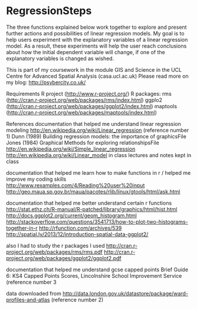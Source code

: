 RegressionSteps
===============

The three functions explained below work together to explore and present further actions and possibilities of linear regression models. My goal is to help users experiment with the explanatory variables of a linear regression model. As a result, these experiments will help the user reach conclusions about how the initial dependent variable will change, if one of the explanatory variables is changed as wished.

This is part of my coursework in the module GIS and Science in the UCL Centre for Advanced Spatial Analysis (casa.ucl.ac.uk)
Please read more on my blog: http://psybercity.co.uk/

Requirements
R project (http://www.r-project.org/)
R packages:
  rms (http://cran.r-project.org/web/packages/rms/index.html)
	ggplo2 (http://cran.r-project.org/web/packages/ggplot2/index.html)
	maptools (http://cran.r-project.org/web/packages/maptools/index.html)


References
documentation that helped me understand linear regression modeling
http://en.wikipedia.org/wiki/Linear_regression (reference number 1)
Dunn (1989) Building regression models: the importance of graphicsFile
Jones (1984) Graphical Methods for exploring relationshipsFile 
http://en.wikipedia.org/wiki/Simple_linear_regression
http://en.wikipedia.org/wiki/Linear_model
in class lectures and notes kept in class

documentation that helped me learn how to make functions in r / helped me improve my coding skills
http://www.rexamples.com/4/Reading%20user%20input
http://geo.maua.sp.gov.br/maua/pacotes/rlib/linux/gtools/html/ask.html

documentation that helped me better understand certain r functions
http://stat.ethz.ch/R-manual/R-patched/library/graphics/html/hist.html
http://docs.ggplot2.org/current/geom_histogram.html
http://stackoverflow.com/questions/3541713/how-to-plot-two-histograms-together-in-r
http://rfunction.com/archives/539
http://spatial.ly/2013/12/introduction-spatial-data-ggplot2/

also I had to study the r packages I used
http://cran.r-project.org/web/packages/rms/rms.pdf
http://cran.r-project.org/web/packages/ggplot2/ggplot2.pdf

documentation that helped me understand gcse capped points
Brief Guide 6: KS4 Capped Points Scores, Lincolnshire School Improvement Service (reference number 3

data downloaded from
http://data.london.gov.uk/datastore/package/ward-profiles-and-atlas  (reference number 2)

